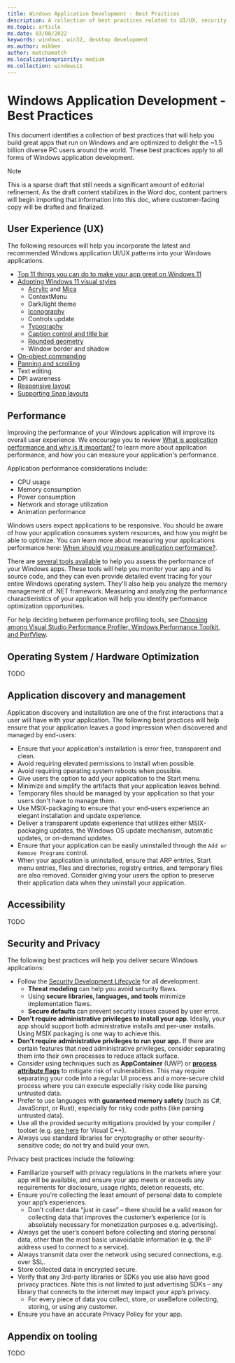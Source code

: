 ```yaml
---
title: Windows Application Development - Best Practices
description: A collection of best practices related to UI/UX, security, performance, and more.
ms.topic: article
ms.date: 03/08/2022
keywords: windows, win32, desktop development
ms.author: mikben
author: matchamatch
ms.localizationpriority: medium
ms.collection: windows11
---
```


# Windows Application Development - Best Practices

This document identifies a collection of best practices that will help you build great apps that run on Windows and are optimized to delight the ~1.5 billion diverse PC users around the world. These best practices apply to all forms of Windows application development.

> [!NOTE]
> This is a sparse draft that still needs a significant amount of editorial refinement. As the draft content stabilizes in the Word doc, content partners will begin importing that information into this doc, where customer-facing copy will be drafted and finalized.


## User Experience (UX)

The following resources will help you incorporate the latest and recommended Windows application UI/UX patterns into your Windows applications.

 - [Top 11 things you can do to make your app great on Windows 11](/windows/apps/get-started/make-apps-great-for-windows)
 - [Adopting Windows 11 visual styles](/windows/apps/design/signature-experiences/design-principles) 
   - [Acrylic](/windows/apps/design/style/acrylic) and [Mica](/windows/apps/design/style/mica) 
   - ContextMenu 
   - Dark/light theme 
   - [Iconography](/windows/apps/design/signature-experiences/iconography) 
   - Controls update 
   - [Typography](/windows/apps/design/signature-experiences/typography) 
   - [Caption control and title bar](/windows/apps/design/basics/titlebar-design) 
   - [Rounded geometry](/windows/apps/design/signature-experiences/geometry) 
   - Window border and shadow 
 - [On-object commanding](/windows/apps/design/controls/collection-commanding#creating-context-menus) 
 - [Panning and scrolling](/windows/apps/design/input/guidelines-for-panning) 
 - Text editing
 - DPI awareness
 - [Responsive layout](/windows/apps/design/layout/responsive-design)
 - [Supporting Snap layouts](/windows/apps/desktop/modernize/apply-snap-layout-menu)


## Performance

Improving the performance of your Windows application will improve its overall user experience. We encourage you to review [What is application performance and why is it important?](/windows/apps/performance/#what-is-application-performance-and-why-is-it-important) to learn more about application performance, and how you can measure your application's performance.

Application performance considerations include:

 - CPU usage
 - Memory consumption
 - Power consumption
 - Network and storage utilization
 - Animation performance

Windows users expect applications to be responsive. You should be aware of how your application consumes system resources, and how you might be able to optimize. You can learn more about measuring your applications performance here: [When should you measure application performance?](/windows/apps/performance/introduction#when-should-you-measure-application-performance).

There are [several tools available](/windows/apps/performance/#what-tools-can-i-use-to-measure-application-performance) to help you assess the performance of your Windows apps. These tools will help you monitor your app and its source code, and they can even provide detailed event tracing for your entire Windows operating system. They'll also help you analyze the memory management of .NET framework. Measuring and analyzing the performance charactieristics of your application will help you identify performance optimization opportunities. 

For help deciding between performance profiling tools, see [Choosing among Visual Studio Performance Profiler, Windows Performance Toolkit, and PerfView](/windows/apps/performance/choose-between-tools).


## Operating System / Hardware Optimization

TODO


## Application discovery and management

Application discovery and installation are one of the first interactions that a user will have with your application. The following best practices will help ensure that your application leaves a good impression when discovered and managed by end-users:

 - Ensure that your application's installation is error free, transparent and clean. 
 - Avoid requiring elevated permissions to install when possible.
 - Avoid requiring operating system reboots when possible. 
 - Give users the option to add your application to the Start menu. 
 - Minimize and simplify the artifacts that your application leaves behind. 
 - Temporary files should be managed by your application so that your users don't have to manage them.
 - Use MSIX-packaging to ensure that your end-users experience an elegant installation and update experience.
 - Deliver a transparent update experience that utilizes either MSIX-packaging updates, the Windows OS update mechanism, automatic updates, or on-demand updates.  
 - Ensure that your application can be easily uninstalled through the `Add or Remove Programs` control. 
 - When your application is uninstalled, ensure that ARP entries, Start menu entries, files and directories, registry entries, and temporary files are also removed. Consider giving your users the option to preserve their application data when they uninstall your application.


## Accessibility

TODO


## Security and Privacy

The following best practices will help you deliver secure Windows applications:

 - Follow the [Security Development Lifecycle](https://www.microsoft.com/en-us/securityengineering/sdl/) for all development. 
   - **Threat modeling** can help you avoid security flaws. 
   - Using **secure libraries, languages, and tools** minimize implementation flaws. 
   - **Secure defaults** can prevent security issues caused by user error. 
 - **Don't require administrative privileges to install your app**. Ideally, your app should support both administrative installs and per-user installs. Using MSIX packaging is one way to achieve this. 
 - **Don't require administrative privileges to run your app.** If there are certain features that need administrative privileges, consider separating them into their own processes to reduce attack surface.  
 - Consider using techniques such as **AppContainer** (UWP) or **[process attribute flags](/windows/win32/api/processthreadsapi/nf-processthreadsapi-updateprocthreadattribute)** to mitigate risk of vulnerabilities. This may require separating your code into a regular UI process and a more-secure child process where you can execute especially risky code like parsing untrusted data.
 - Prefer to use languages with **guaranteed memory safety** (such as C#, JavaScript, or Rust), especially for risky code paths (like parsing untrusted data). 
 - Use all the provided security mitigations provided by your compiler / toolset (e.g. [see here](https://devblogs.microsoft.com/cppblog/security-features-in-microsoft-visual-c/) for Visual C++).
 - Always use standard libraries for cryptography or other security-sensitive code; do not try and build your own. 
 
Privacy best practices include the following:

 - Familiarize yourself with privacy regulations in the markets where your app will be available, and ensure your app meets or exceeds any requirements for disclosure, usage rights, deletion requests, etc. 
 - Ensure you're collecting the least amount of personal data to complete your app’s experiences. 
   - Don't collect data “just in case” – there should be a valid reason for collecting data that improves the customer’s experience (or is absolutely necessary for monetization purposes e.g. advertising). 
 - Always get the user’s consent before collecting and storing personal data, other than the most basic unavoidable information (e.g. the IP address used to connect to a service). 
 - Always transmit data over the network using secured connections, e.g. over SSL. 
 - Store collected data in encrypted secure.  
 - Verify that any 3rd-party libraries or SDKs you use also have good privacy practices. Note this is not limited to just advertising SDKs – any library that connects to the internet may impact your app’s privacy. 
   - For every piece of data you collect, store, or useBefore collecting, storing, or using any customer. 
 - Ensure you have an accurate Privacy Policy for your app.


## Appendix on tooling

TODO
